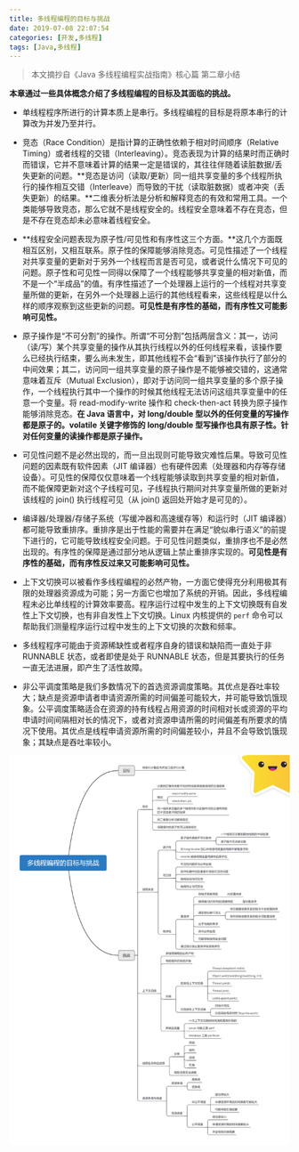 ```yaml
---
title: 多线程编程的目标与挑战
date: 2019-07-08 22:07:54
categories: [开发,多线程]
tags: [Java,多线程]
---
```


> 本文摘抄自《Java 多线程编程实战指南》核心篇 第二章小结

**本章通过一些具体概念介绍了多线程编程的目标及其面临的挑战。**

- 单线程程序所进行的计算本质上是串行。多线程编程的目标是将原本串行的计算改为并发乃至并行。

- 竞态（Race Condition）是指计算的正确性依赖于相对时间顺序（Relative Timing）或者线程的交错（Interleaving）。竞态表现为计算的结果时而正确时而错误，它并不意味着计算的结果一定是错误的，其往往伴随着读脏数据/丢失更新的问题。**竞态是访问（读取/更新）同一组共享变量的多个线程所执行的操作相互交错（Interleave）而导致的干扰（读取脏数据）或者冲突（丢失更新）的结果。**二维表分析法是分析和解释竞态的有效和常用工具。一个类能够导致竞态，那么它就不是线程安全的。线程安全意味着不存在竞态，但是不存在竞态却未必意味着线程安全。

- **线程安全问题表现为原子性/可见性和有序性这三个方面。**这几个方面既相互区别，又相互联系。原子性的保障能够消除竞态。可见性描述了一个线程对共享变量的更新对于另外一个线程而言是否可见，或者说什么情况下可见的问题。原子性和可见性一同得以保障了一个线程能够共享变量的相对新值，而不是一个“半成品”的值。有序性描述了一个处理器上运行的一个线程对共享变量所做的更新，在另外一个处理器上运行的其他线程看来，这些线程是以什么样的顺序观察到这些更新的问题。**可见性是有序性的基础，而有序性又可能影响可见性。**

- 原子操作是“不可分割”的操作。所谓“不可分割”包括两层含义：其一，访问（读/写）某个共享变量的操作从其执行线程以外的任何线程来看，该操作要么已经执行结束，要么尚未发生，即其他线程不会“看到”该操作执行了部分的中间效果；其二，访问同一组共享变量的原子操作是不能够被交错的，这通常意味着互斥（Mutual Exclusion），即对于访问同一组共享变量的多个原子操作，一个线程执行其中一个操作的时候其他线程无法访问这组共享变量中的任意一个变量。将 read-modify-write 操作和 check-then-act 转换为原子操作能够消除竞态。**在 Java 语言中，对 long/double 型以外的任何变量的写操作都是原子的。volatile 关键字修饰的 long/double 型写操作也具有原子性。针对任何变量的读操作都是原子操作。**

- 可见性问题不是必然出现的，而一旦出现则可能导致灾难性后果。导致可见性问题的因素既有软件因素（JIT 编译器）也有硬件因素（处理器和内存等存储设备）。可见性的保障仅仅意味着一个线程能够读取到共享变量的相对新值，而不能保障更新对这个子线程可见，子线程执行期间对共享变量所做的更新对该线程的 join() 执行线程可见（从 join() 返回处开始才是可见的）。

- 编译器/处理器/存储子系统（写缓冲器和高速缓存等）和运行时（JIT 编译器）都可能导致重排序。重排序是出于性能的需要并在满足“貌似串行语义”的前提下进行的，它可能导致线程安全问题。于可见性问题类似，重排序也不是必然出现的。有序性的保障是通过部分地从逻辑上禁止重排序实现的。**可见性是有序性的基础，而有序性反过来又可能影响可见性。**

- 上下文切换可以被看作多线程编程的必然产物，一方面它使得充分利用极其有限的处理器资源成为可能；另一方面它也增加了系统的开销。因此，多线程编程未必比单线程的计算效率要高。程序运行过程中发生的上下文切换既有自发性上下文切换，也有非自发性上下文切换。Linux 内核提供的 `perf` 命令可以帮助我们测量程序运行过程中发生的上下文切换的次数和频率。

- 多线程程序可能由于资源稀缺性或者程序自身的错误和缺陷而一直处于非 RUNNABLE 状态，或者即使是处于 RUNNABLE 状态，但是其要执行的任务一直无法进展，即产生了活性故障。

- 非公平调度策略是我们多数情况下的首选资源调度策略。其优点是吞吐率较大；缺点是资源申请者申请资源所需的时间偏差可能较大，并可能导致饥饿现象。公平调度策略适合在资源的持有线程占用资源的时间相对长或资源的平均申请时间间隔相对长的情况下，或者对资源申请所需的时间偏差有所要求的情况下使用。其优点是线程申请资源所需的时间偏差较小，并且不会导致饥饿现象；其缺点是吞吐率较小。

![本章知识结构图](https://raw.githubusercontent.com/Folgerjun/materials/master/blog/img/Multithreading/Multithreading-Chapter-Two.png)
